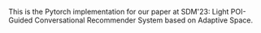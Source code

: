 This is the Pytorch implementation for our paper at SDM'23: Light POI-Guided Conversational Recommender System based on Adaptive Space.
